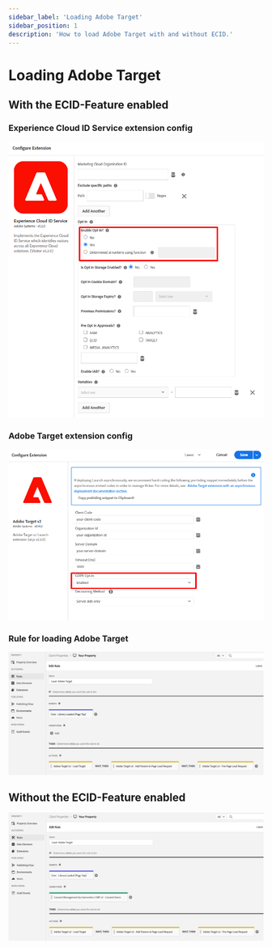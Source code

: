 ```yaml
---
sidebar_label: 'Loading Adobe Target'
sidebar_position: 1
description: 'How to load Adobe Target with and without ECID.'
---
```


# Loading Adobe Target

## With the ECID-Feature enabled

### Experience Cloud ID Service extension config

![Opt-in_ECID_Service.png](./img/Opt-in_ECID_Service.png)

### Adobe Target extension config

![Opt-in_Target.png](./img/Opt-in_Target.png)

### Rule for loading Adobe Target

![load_target_with_ecid.png](./img/load_target_with_ecid.png)

## Without the ECID-Feature enabled

![load_target_without_ecid.png](./img/load_target_without_ecid.png)
